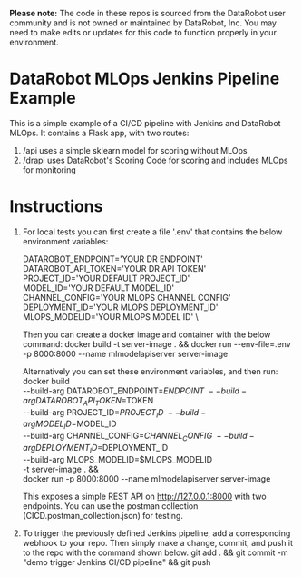 **Please note:** The code in these repos is sourced from the DataRobot user community and is not owned or maintained by DataRobot, Inc. You may need to make edits or updates for this code to function properly in your environment.

# DataRobot MLOps Jenkins Pipeline Example

This is a simple example of a CI/CD pipeline with Jenkins and DataRobot MLOps.
It contains a Flask app, with two routes:
1) /api uses a simple sklearn model for scoring without MLOps
2) /drapi uses DataRobot's Scoring Code for scoring and includes MLOps for monitoring

# Instructions
1. For local tests you can first create a file '.env' that contains the below environment variables:
   
      DATAROBOT_ENDPOINT='YOUR DR ENDPOINT' \
      DATAROBOT_API_TOKEN='YOUR DR API TOKEN' \
      PROJECT_ID='YOUR DEFAULT PROJECT_ID' \
      MODEL_ID='YOUR DEFAULT MODEL_ID' \
      CHANNEL_CONFIG='YOUR MLOPS CHANNEL CONFIG' \
      DEPLOYMENT_ID='YOUR MLOPS DEPLOYMENT_ID' \
      MLOPS_MODELID='YOUR MLOPS MODEL ID' \

   Then you can create a docker image and container with the below command:
      docker build -t server-image . && docker run --env-file=.env -p 8000:8000 --name mlmodelapiserver server-image

   Alternatively you can set these environment variables, and then run:
      docker build \
      --build-arg DATAROBOT_ENDPOINT=$ENDPOINT \
      --build-arg DATAROBOT_API_TOKEN=$TOKEN \
      --build-arg PROJECT_ID=$PROJECT_ID \
      --build-arg MODEL_ID=$MODEL_ID \
      --build-arg CHANNEL_CONFIG=$CHANNEL_CONFIG \
      --build-arg DEPLOYMENT_ID=$DEPLOYMENT_ID \
      --build-arg MLOPS_MODELID=$MLOPS_MODELID \
      -t server-image . && \
      docker run -p 8000:8000 --name mlmodelapiserver server-image

   This exposes a simple REST API on http://127.0.0.1:8000 with two endpoints.
   You can use the postman collection (CICD.postman_collection.json) for testing.

2. To trigger the previously defined Jenkins pipeline, add a corresponding webhook to your repo.
   Then simply make a change, commit, and push it to the repo with the command shown below.
      git add . && git commit -m "demo trigger Jenkins CI/CD pipeline" && git push
